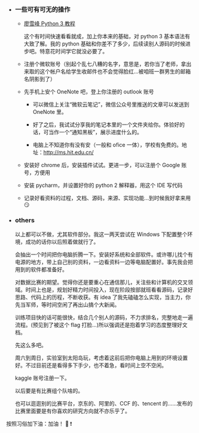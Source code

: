- ### 一些可有可无的操作

    + [廖雪峰 Python 3 教程](https://www.liaoxuefeng.com/wiki/0014316089557264a6b348958f449949df42a6d3a2e542c000)

        这个有时间快速看看就成，加上你本来的基础，对 python 3 基本语法有大致了解。我的 python 基础和你差不了多少，后续读别人源码的时候进步吧。特意花时间学它就没必要了。

    + 注册个微软账号（别起个乱七八糟的名字，意思是，若你当了老师，拿出来取的这个帐户名给学生收邮件也不会觉得脸红...被咱班一群男生的邮箱名阴影到了）

    + 先手机上安个 OneNote 吧，登上你注册的 outlook 账号

        * 可以微信上关注“微软云笔记”，微信公众号里推送的文章可以发送到 OneNote 里。

        * 好了之后，我试试分享我的笔记本里的一个文件夹给你。体验好的话，可当作一个“通知黑板”，展示进度什么的。

        * 电脑上不知道你有没有安（一般和 ofice 一体），学校有免费的。地址：http://ms.hit.edu.cn/

    + 安装好 chrome 后，安装插件试试。更进一步，可以注册个 Google 账号，方便用

    + 安装 pycharm，并设置好你的 python 2 解释器，用这个 IDE 写代码

    + 记录好看资料的过程，文档、源码，来源、实现功能...到时候我好拿来用 :smirk:

- ### others

    以上都可以不做，尤其软件部分。我这一两天尝试在 Windows 下配置整个环境，成功的话你以后照着做就行了。

    会抽出一个时间把你电脑折腾一下。安装好系统和全部软件。或许哪儿找个有电源的地方，带上自己别的资料，一边看资料一边等电脑配置好。事先我会把用到的软件都准备好。

    对数据比赛的期望。觉得你还是要重心在通信那儿，关注些和计算机的交叉领域。时间上也是，规划好精力时间投入，现在阶段按部就班看看源码，记录好思路、代码上的历程，不断收获。有 idea 了我先磕磕怎么实现，当主力，你先当军师，等时间空闲了再出山搞个大新闻。

    训练项目快的话可能很快，结合几个别人的源码，不力求排名，完整地走一遍流程。(预见到了被这个 flag 打脸...)所以强调还是抱着学习的态度整理好文档。

    先这么多吧。

    周六到周日，实验室到太阳岛玩，考虑着这前后把你电脑上用到的环境设置好。不过目前还是看得多下手少，也不着急，看时间上空不空闲。

    kaggle 账号注册一下。

    以后要是有比赛组个队啥的。

    也可以逛逛别的比赛平台，京东的、阿里的、CCF 的、tencent 的......发布的比赛里面要是有你喜欢的研究方向就不亦乐乎了。

按照习俗加下油：加油！ :anger: :exclamation:

